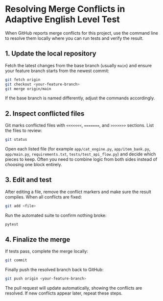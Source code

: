 # Resolving Merge Conflicts in Adaptive English Level Test

When GitHub reports merge conflicts for this project, use the command line to resolve them locally where you can run tests and verify the result.

## 1. Update the local repository

Fetch the latest changes from the base branch (usually `main`) and ensure your feature branch starts from the newest commit:

```bash
git fetch origin
git checkout <your-feature-branch>
git merge origin/main
```

If the base branch is named differently, adjust the commands accordingly.

## 2. Inspect conflicted files

Git marks conflicted files with `<<<<<<<`, `=======`, and `>>>>>>>` sections. List the files to review:

```bash
git status
```

Open each listed file (for example `app/cat_engine.py`, `app/item_bank.py`, `app/main.py`, `requirements.txt`, `tests/test_api_flow.py`) and decide which pieces to keep. Often you need to combine logic from both sides instead of choosing one block entirely.

## 3. Edit and test

After editing a file, remove the conflict markers and make sure the result compiles. When all conflicts are fixed:

```bash
git add <file>
```

Run the automated suite to confirm nothing broke:

```bash
pytest
```

## 4. Finalize the merge

If tests pass, complete the merge locally:

```bash
git commit
```

Finally push the resolved branch back to GitHub:

```bash
git push origin <your-feature-branch>
```

The pull request will update automatically, showing the conflicts are resolved. If new conflicts appear later, repeat these steps.
